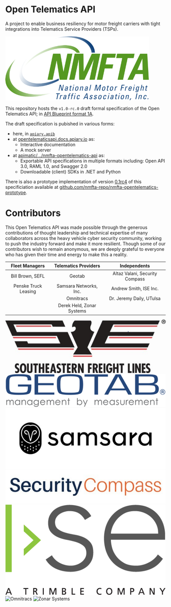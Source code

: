 # Open Telematics API

A project to enable business resiliency for motor freight carriers with tight integrations into Telematics Service Providers (TSPs).

![NMFTA Logo](https://raw.githubusercontent.com/nmfta-repo/nmfta-opentelematics-api/master/media/image1.png)

This repository hosts the `v1.0-rc.0` draft formal specification of the Open Telematics API; in [API Blueprint format 1A](https://github.com/apiaryio/api-blueprint/blob/master/API%20Blueprint%20Specification.md).

The draft specification is pubished in various forms:

* here, in [`apiary.apib`](https://github.com/nmfta-repo/nmfta-opentelematics-api/blob/master/apiary.apib)
* at [opentelematicsapi.docs.apiary.io](https://opentelematicsapi.docs.apiary.io) as:
	* Interactive documentation
	* A mock server
* at [apimatic/.../nmfta-opentelematics-api](https://www.apimatic.io/apidocs/nmfta-opentelematics-api) as:
	* Exportable API specifications in multiple formats including: Open API 3.0, RAML 1.0, and Swagger 2.0
	* Downloadable (client) SDKs in .NET and Python

There is also a prototype implementation of version [0.1rc4](https://github.com/nmfta-repo/nmfta-opentelematics-api/releases/tag/proto-0.1rc4) of this specificiation available at [github.com/nmfta-repo/nmfta-opentelematics-prototype](https://github.com/nmfta-repo/nmfta-opentelematics-prototype).

# Contributors

This Open Telematics API was made possible through the generous contributions of thought leadership and technical expertise
of many collaborators across the heavy vehicle cyber security community, working to push the industry forward and make it
more resilient. Though some of our contributors wish to remain anonymous, we are deeply grateful to everyone who has given
their time and energy to make this a reality.


| **Fleet Managers**   | **Telematics Providers** | **Independents**                                                |
|:--------------------:|:------------------------:|:---------------------------------------------------------------:|
| Bill Brown, SEFL     | Geotab                   | Altaz Valani, Security Compass                                  |
| Penske Truck Leasing | Samsara Networks, Inc.   | Andrew Smith, ISE Inc.                                          |
|                      | Omnitracs                | Dr. Jeremy Daily, UTulsa                                        |
|                      | Derek Held, Zonar Systems|                                                                 |

![SEFL](https://raw.githubusercontent.com/nmfta-repo/nmfta-opentelematics-api/master/media/SFL2c_300dpi-resized.jpg) ![Geotab](https://raw.githubusercontent.com/nmfta-repo/nmfta-opentelematics-api/master/media/geotab-logo_full-colour-rgb_resized.png) ![Samsara Networks Inc.](https://raw.githubusercontent.com/nmfta-repo/nmfta-opentelematics-api/master/media/samsara_horizontal_logo_black-resized.jpg) ![Security Compass](https://raw.githubusercontent.com/nmfta-repo/nmfta-opentelematics-api/master/media/securitycompass-logo-resized.jpg) ![ISE Inc.](https://raw.githubusercontent.com/nmfta-repo/nmfta-opentelematics-api/master/media/ISE_A_Trimble_Company_RGB.png) ![Omnitracs](https://raw.githubusercontent.com/nmfta-repo/nmfta-opentelematics-api/master/media/Omnitracs_logo_2015_CMYK_no_tagline.jpg) ![Zonar Systems](https://raw.githubusercontent.com/nmfta-repo/nmfta-opentelematics-api/master/media/zonar-logo-RGB-750.png)